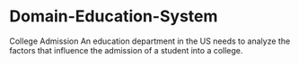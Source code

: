 # Domain-Education-System
College Admission
An education department in the US needs to analyze the factors that influence the admission of a student into a college.
